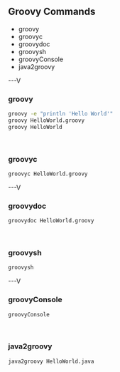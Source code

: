 ## Groovy Commands
* groovy
* groovyc
* groovydoc
* groovysh
* groovyConsole
* java2groovy

---V

### groovy
```bash
groovy -e "println 'Hello World'"
groovy HelloWorld.groovy
groovy HelloWorld
```
<br>

### groovyc
```bash
groovyc HelloWorld.groovy
```

---V

### groovydoc
```bash
groovydoc HelloWorld.groovy
```
<br>

### groovysh

```bash
groovysh
```

---V

### groovyConsole

```bash
groovyConsole
```
<br>

### java2groovy

```bash
java2groovy HelloWorld.java
```